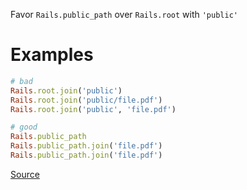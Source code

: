 
Favor `Rails.public_path` over `Rails.root` with `'public'`

# Examples

```ruby
# bad
Rails.root.join('public')
Rails.root.join('public/file.pdf')
Rails.root.join('public', 'file.pdf')

# good
Rails.public_path
Rails.public_path.join('file.pdf')
Rails.public_path.join('file.pdf')
```

[Source](http://www.rubydoc.info/gems/rubocop/RuboCop/Cop/Rails/RootPublicPath)